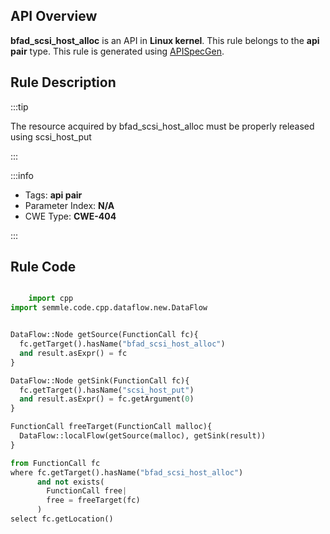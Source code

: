 ---
---


## API Overview
**bfad_scsi_host_alloc** is an API in **Linux kernel**. This rule belongs to the **api pair** type. This rule is generated using [APISpecGen](../../tools/APISpecGen).
## Rule Description

:::tip

The resource acquired by bfad_scsi_host_alloc must be properly released using scsi_host_put

:::

:::info

- Tags: **api pair**
- Parameter Index: **N/A**
- CWE Type: **CWE-404**

:::

## Rule Code
```python

    import cpp
import semmle.code.cpp.dataflow.new.DataFlow


DataFlow::Node getSource(FunctionCall fc){
  fc.getTarget().hasName("bfad_scsi_host_alloc")
  and result.asExpr() = fc
}

DataFlow::Node getSink(FunctionCall fc){
  fc.getTarget().hasName("scsi_host_put")
  and result.asExpr() = fc.getArgument(0)
}

FunctionCall freeTarget(FunctionCall malloc){
  DataFlow::localFlow(getSource(malloc), getSink(result))
}

from FunctionCall fc
where fc.getTarget().hasName("bfad_scsi_host_alloc")
      and not exists(
        FunctionCall free| 
        free = freeTarget(fc)
      )
select fc.getLocation()

    
```